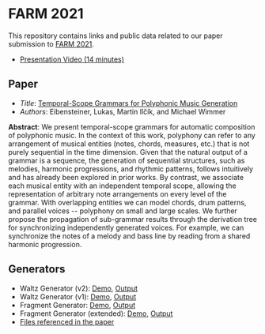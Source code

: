 # FARM 2021

This repository contains links and public data related to our paper submission to [FARM 2021](https://functional-art.org/).

- [Presentation Video (14 minutes)](https://www.youtube.com/watch?v=xOjDQNv8QDs)

## Paper

- *Title*: [Temporal-Scope Grammars for Polyphonic Music Generation](https://dl.acm.org/doi/abs/10.1145/3471872.3472971)
- *Authors*: Eibensteiner, Lukas, Martin Ilčík, and Michael Wimmer

**Abstract**: We present temporal-scope grammars for automatic composition of polyphonic music. In the context of this work, polyphony can refer to any arrangement of musical entities (notes, chords, measures, etc.) that is not purely sequential in the time dimension. Given that the natural output of a grammar is a sequence, the generation of sequential structures, such as melodies, harmonic progressions, and rhythmic patterns, follows intuitively and has already been explored in prior works. By contrast, we associate each musical entity with an independent temporal scope, allowing the representation of arbitrary note arrangements on every level of the grammar. With overlapping entities we can model chords, drum patterns, and parallel voices -- polyphony on small and large scales. We further propose the propagation of sub-grammar results through the derivation tree for synchronizing independently generated voices. For example, we can synchronize the notes of a melody and bass line by reading from a shared harmonic progression. 

## Generators

- Waltz Generator (v2): [Demo](https://isolin.github.io/farm-2021/waltz_v2), [Output](files/waltz)
- Waltz Generator (v1): [Demo](https://isolin.github.io/farm-2021/waltz_v1), [Output](files/waltz)
- Fragment Generator: [Demo](https://isolin.github.io/farm-2021/fragment), [Output](files/fragment)
- Fragment Generator (extended): [Demo](https://isolin.github.io/farm-2021/fragment-x), [Output](files/fragment-x)
- [Files referenced in the paper](files/paper)
